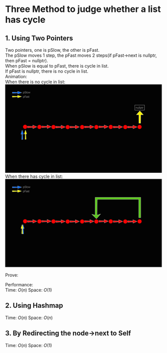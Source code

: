 # Three Method to judge whether a list has cycle

## 1. Using Two Pointers

Two pointers, one is pSlow, the other is pFast.  
The pSlow moves 1 step, the pFast moves 2 steps(if pFast->next is nullptr, then pFast = nullptr).  
When pSlow is equal to pFast, there is cycle in list.  
If pFast is nullptr, there is no cycle in list.  
Animation:  
When there is no cycle in list:  
![avatar](no_cycle.gif)  
When there has cycle in list:
![avatar](has_cycle.gif)  

Prove:  


Performance:  
Time: $O(n)$
Space: $O(1)$

## 2. Using Hashmap

Time: $O(n)$
Space: $O(n)$

## 3. By Redirecting the node->next to Self

Time: $O(n)$
Space: $O(1)$
